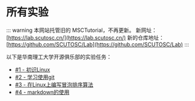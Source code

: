 # 所有实验

::: warning
本网站托管旧的 MSCTutorial，不再更新。
新网址：[https://lab.scutosc.cn/](https://lab.scutosc.cn/)
新的仓库地址：[https://github.com/SCUTOSC/Lab](https://github.com/SCUTOSC/Lab)
:::

以下是华南理工大学开源俱乐部的实验任务：

- [#1 - 初识Linux](1-introduce-to-linux)
- [#2 - 学习使用git](2-learn-git)
- [#3 - 在Linux上编写冒泡排序算法](3-write-bubble-sort-on-linux)
- [#4 - markdown的使用](4-learn-markdown)

